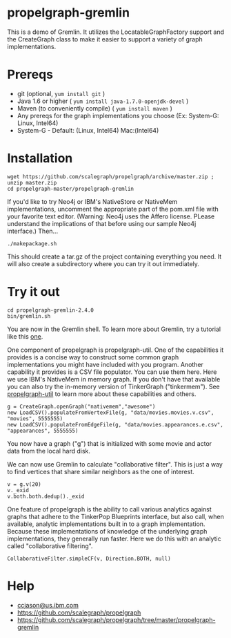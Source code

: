 propelgraph-gremlin
===========

This is a demo of Gremlin.  It utilizes the LocatableGraphFactory 
support and the CreateGraph class to 
make it easier to support a variety of graph implementations.



Prereqs
=========
- git (optional, `yum install git` )
- Java 1.6 or higher ( `yum install java-1.7.0-openjdk-devel` )
- Maven (to conveniently compile) ( `yum install maven` )
- Any prereqs for the graph implementations you choose (Ex: System-G: Linux, Intel64)
 - System-G - Default: (Linux, Intel64)  Mac:(Intel64)
 

Installation
============

```
wget https://github.com/scalegraph/propelgraph/archive/master.zip ; unzip master.zip
cd propelgraph-master/propelgraph-gremlin
```

If you'd like to try Neo4j or IBM's NativeStore or NativeMem implementations, 
uncomment the appropriate part of the pom.xml file with your favorite text
editor.  (Warning: Neo4j uses the Affero license.  PLease understand the 
implications of that before using our sample Neo4j interface.)  Then...

```
./makepackage.sh
```
This should create a tar.gz of the project containing everything you need. It will
also create a subdirectory where you can try it out immediately.


Try it out
==========
```
cd propelgraph-gremlin-2.4.0
bin/gremlin.sh
```

You are now in the Gremlin shell.  To learn more about Gremlin, try a tutorial like this [one](http://www.tinkerpop.com/docs/wikidocs/gremlin/2.4.0/Home.html).


One component of propelgraph is propelgraph-util.  One of the capabilities it provides is a concise way to construct some common
graph implementations you might have included with you program.  Another capability it provides is a CSV file populator.  You can
use them here.  Here we use IBM's NativeMem in memory graph.  If you don't have that available you can also try the in-memory
version of TinkerGraph ("tinkermem").  See [propelgraph-util](https://github.com/scalegraph/propelgraph/tree/master/propelgraph-util) 
to learn more about these capabilities and others.

```
g = CreateGraph.openGraph("nativemem","awesome")
new LoadCSV().populateFromVertexFile(g, "data/movies.movies.v.csv", "movies", 5555555)
new LoadCSV().populateFromEdgeFile(g, "data/movies.appearances.e.csv", "appearances", 5555555)
```

You now have a graph ("g") that is initialized with some movie and actor data from the local
hard disk.

We can now use Gremlin to calculate "collaborative filter".  This is just a way to find
vertices that share similar neighbors as the one of interest.
```
v = g.v(20)
v._exid
v.both.both.dedup()._exid
```

One feature of propelgraph is the ability to call various analytics against graphs that adhere
to the TinkerPop Blueprints interface, but also call, when available, analytic implementations
built in to a graph implementation.   Because these implementations of knowledge of the underlying
graph implementations, they generally run faster.
Here we do this with an analytic called "collaborative filtering".
```
CollaborativeFilter.simpleCF(v, Direction.BOTH, null)
```

Help
====
- ccjason@us.ibm.com
- https://github.com/scalegraph/propelgraph
- https://github.com/scalegraph/propelgraph/tree/master/propelgraph-gremlin
